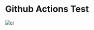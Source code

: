 # Github Actions Test

<a href="https://github.com/mss-swp/github-actions-test/actions/workflows/build.yaml"><img src="https://github.com/fluttercommunity/github-actions-test/actions/workflows/build.yaml/badge.svg" alt="ci"></a>
